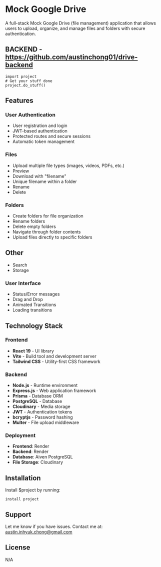 Mock Google Drive
========

A full-stack Mock Google Drive (file management) application that allows users to upload,
organize, and manage files and folders with secure authentication.

## BACKEND - https://github.com/austinchong01/drive-backend

    import project
    # Get your stuff done
    project.do_stuff()

Features
--------
### User Authentication
- User registration and login
- JWT-based authentication
- Protected routes and secure sessions
- Automatic token management

### Files
- Upload multiple file types (images, videos, PDFs, etc.)
- Preview
- Download with "filename"
- Unique filename within a folder
- Rename
- Delete

### Folders
- Create folders for file organization
- Rename folders
- Delete empty folders
- Navigate through folder contents
- Upload files directly to specific folders

## Other
- Search
- Storage

### User Interface
- Status/Error messages
- Drag and Drop
- Animated Transitions
- Loading transitions


Technology Stack
--------
### Frontend
- **React 19** - UI library
- **Vite** - Build tool and development server
- **Tailwind CSS** - Utility-first CSS framework

### Backend
- **Node.js** - Runtime environment
- **Express.js** - Web application framework
- **Prisma** - Database ORM
- **PostgreSQL** - Database
- **Cloudinary** - Media storage
- **JWT** - Authentication tokens
- **bcryptjs** - Password hashing
- **Multer** - File upload middleware

### Deployment
- **Frontend**: Render
- **Backend**: Render
- **Database**: Aiven PostgreSQL
- **File Storage**: Cloudinary


Installation
------------
Install $project by running:

    install project

Support
-------

Let me know if you have issues.
Contact me at: austin.inhyuk.chong@gmail.com

License
-------

N/A

